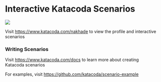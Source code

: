 # Interactive Katacoda Scenarios

[![](http://shields.katacoda.com/katacoda/nakhade/count.svg)](https://www.katacoda.com/nakhade "Get your profile on Katacoda.com")

Visit https://www.katacoda.com/nakhade to view the profile and interactive scenarios

### Writing Scenarios
Visit https://www.katacoda.com/docs to learn more about creating Katacoda scenarios

For examples, visit https://github.com/katacoda/scenario-example

